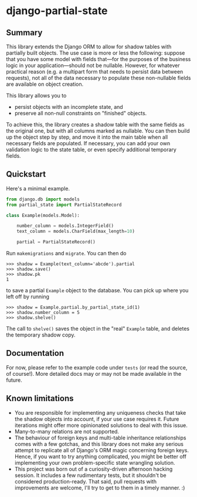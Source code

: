 # django-partial-state

## Summary

This library extends the Django ORM to allow for shadow tables with partially built objects.
The use case is more or less the following: suppose that you have some model with fields that&mdash;for the purposes of the business logic in your application&mdash;should not be nullable.
However, for whatever practical reason (e.g. a multipart form that needs to persist data between requests), not all of the data necessary to populate these non-nullable fields are available on object creation.

This library allows you to

 - persist objects with an incomplete state, and
 - preserve all non-null constraints on "finished" objects.

To achieve this, the library creates a shadow table with the same fields as the original one, but with all columns marked as nullable.
You can then build up the object step by step, and move it into the main table when all necessary fields are populated.
If necessary, you can add your own validation logic to the state table, or even specify additional temporary fields.

## Quickstart

Here's a minimal example.

```python
from django.db import models
from partial_state import PartialStateRecord

class Example(models.Model):

    number_column = models.IntegerField()
    text_column = models.CharField(max_length=10)

    partial = PartialStateRecord()
```

Run `makemigrations` and `migrate`. You can then do
```
>>> shadow = Example(text_column='abcde').partial
>>> shadow.save()
>>> shadow.pk
1
```
to save a partial `Example` object to the database.
You can pick up where you left off by running
```
>>> shadow = Example.partial.by_partial_state_id(1)
>>> shadow.number_column = 5
>>> shadow.shelve()
```
The call to `shelve()` saves the object in the "real" `Example` table, and deletes the temporary shadow copy.

## Documentation

For now, please refer to the example code under `tests` (or read the source, of course!).
More detailed docs may or may not be made available in the future.

## Known limitations

 - You are responsible for implementing any uniqueness checks that take the shadow objects into account, if your use case requires it. Future iterations might offer more opinionated solutions to deal with this issue.
 - Many-to-many relations are not supported.
 - The behaviour of foreign keys and multi-table inheritance relationships comes with a few gotchas, and this library does not make any serious attempt to replicate all of Django's ORM magic concerning foreign keys. Hence, if you want to try anything complicated, you might be better off implementing your own problem-specific state wrangling solution.
 - This project was born out of a curiosity-driven afternoon hacking session. It includes a few rudimentary tests, but it shouldn't be considered production-ready. 
   That said, pull requests with improvements are welcome, I'll try to get to them in a timely manner. :)